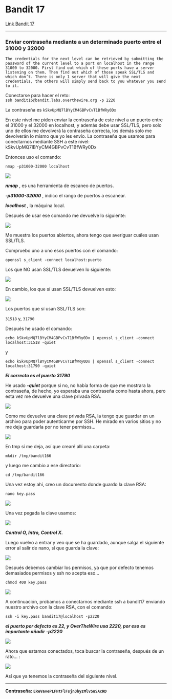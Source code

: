 # Bandit 17

[Link Bandit 17](https://overthewire.org/wargames/bandit/bandit17.html)

---

### Enviar contraseña mediante a un determinado puerto entre el 31000 y 32000

```The credentials for the next level can be retrieved by submitting the password of the current level to a port on localhost in the range 31000 to 32000. First find out which of these ports have a server listening on them. Then find out which of those speak SSL/TLS and which don’t. There is only 1 server that will give the next credentials, the others will simply send back to you whatever you send to it.```

Conectarse para hacer el reto:  
```ssh bandit16@bandit.labs.overthewire.org -p 2220```

La contraseña es ```kSkvUpMQ7lBYyCM4GBPvCvT1BfWRy0Dx```

En este nivel me piden enviar la contraseña de este nivel a un puerto entre el 31000 y el 32000 en localhost, y además debe usar SSL/TLS, pero solo uno de ellos me devolverá la contraseña correcta, los demás solo me devolverán lo mismo que yo les envío. La contraseña que usamos para conectarnos mediante SSH a este nivel: kSkvUpMQ7lBYyCM4GBPvCvT1BfWRy0Dx

Entonces uso el comando:

```nmap -p31000-32000 localhost```

![](images/Bandit17/2025-06-18-22-30-20.png)

***nmap*** , es una herramienta de escaneo de puertos.

***-p31000-32000*** , indico el rango de puertos a escanear.

***localhost*** , la máquina local.

Después de usar ese comando me devuelve lo siguiente:

![](images/Bandit17/2025-06-18-22-30-53.png)

Me muestra los puertos abiertos, ahora tengo que averiguar cuáles usan SSL/TLS.

Compruebo uno a uno esos puertos con el comando:

```openssl s_client -connect localhost:puerto```

Los que NO usan SSL/TLS devuelven lo siguiente:

![](images/Bandit17/2025-06-18-22-36-48.png)

En cambio, los que sí usan SSL/TLS devuelven esto:

![](images/Bandit17/2025-06-18-22-38-46.png)

Los puertos que sí usan SSL/TLS son:

```31518``` y, ```31790```

Después he usado el comando:

```echo kSkvUpMQ7lBYyCM4GBPvCvT1BfWRy0Dx | openssl s_client -connect localhost:31518 -quiet```

y 

```echo kSkvUpMQ7lBYyCM4GBPvCvT1BfWRy0Dx | openssl s_client -connect localhost:31790 -quiet```

***El correcto es el puerto 31790***

He usado ***-quiet*** porque si no, no había forma de que me mostrara la contraseña, de hecho, yo esperaba una contraseña como hasta ahora, pero esta vez me devuelve una clave privada RSA.

![](images/Bandit17/2025-06-18-23-19-00.png)

Como me devuelve una clave privada RSA, la tengo que guardar en un archivo para poder autenticarme por SSH. He mirado en varios sitios y no me deja guardarla por no tener permisos...

![](images/Bandit17/2025-06-18-23-24-23.png)

En tmp sí me deja, así que crearé allí una carpeta:

```mkdir /tmp/bandit166```

y luego me cambio a ese directorio:

```cd /tmp/bandit166```

Una vez estoy ahí, creo un documento donde guardo la clave RSA:

```nano key.pass```

![](images/Bandit17/2025-06-19-00-35-12.png)

Una vez pegada la clave usamos:

![](images/Bandit17/2025-06-19-00-36-56.png)

***Control O, Intro, Control X.***

Luego vuelvo a entrar y veo que se ha guardado, aunque salga el siguiente error al salir de nano, sí que guarda la clave:

![](images/Bandit17/2025-06-19-00-37-29.png)

Después debemos cambiar los permisos, ya que por defecto tenemos demasiados permisos y ssh no acepta eso...

```chmod 400 key.pass```

![](images/Bandit17/2025-06-19-00-39-51.png)

A continuación, probamos a conectarnos mediante ssh a bandit17 enviando nuestro archivo con la clave RSA, con el comando:

```ssh -i key.pass bandit17@localhost -p2220```

***el puerto por defecto es 22, y OverTheWire usa 2220, por eso es importante añadir -p2220***

![](images/Bandit17/2025-06-19-00-43-44.png)

Ahora que estamos conectados, toca buscar la contraseña, después de un rato... :

![](images/Bandit17/2025-06-19-00-48-22.png)

Así que ya tenemos la contraseña del siguiente nivel.

---

**Contraseña: ```EReVavePLFHtFlFsjn3hyzMlvSuSAcRD```**